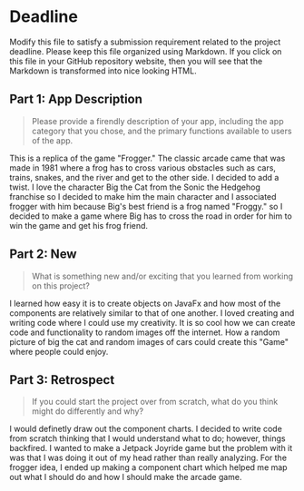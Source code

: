 # Deadline

Modify this file to satisfy a submission requirement related to the project
deadline. Please keep this file organized using Markdown. If you click on
this file in your GitHub repository website, then you will see that the
Markdown is transformed into nice looking HTML.

## Part 1: App Description

> Please provide a firendly description of your app, including the app
> category that you chose, and the primary functions available to users
> of the app.

This is a replica of the game "Frogger." The classic arcade came that
was made in 1981 where a frog has to cross various obstacles such
as cars, trains, snakes, and the river and get to the other side.
I decided to add a twist. I love the character Big the Cat from the
Sonic the Hedgehog franchise so I decided to make him the main character
and I associated frogger with him because Big's best friend is a frog
named "Froggy." so I decided to make a game where Big has to cross the
road in order for him to win the game and get his frog friend.


## Part 2: New

> What is something new and/or exciting that you learned from working
> on this project?

I learned how easy it is to create objects on JavaFx and how most
of the components are relatively similar to that of one another.
I loved creating and writing code where I could use my creativity.
It is so cool how we can create code and functionality to random
images off the internet. How a random picture of big the cat and
random images of cars could create this "Game" where people could 
enjoy.



## Part 3: Retrospect

> If you could start the project over from scratch, what do
> you think might do differently and why?

I would definetly draw out the component charts. I decided
to write code from scratch thinking that I would understand
what to do; however, things backfired. I wanted to make a
Jetpack Joyride game but the problem with it was that I was 
doing it out of my head rather than really analyzing. For the frogger
idea, I ended up making a component chart which helped me map out
what I should do and how I should make the arcade game.

